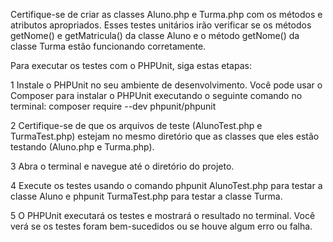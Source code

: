 Certifique-se de criar as classes Aluno.php e Turma.php com os métodos e atributos apropriados. Esses testes unitários irão verificar se os métodos getNome() e getMatricula() da classe Aluno e o método getNome() da classe Turma estão funcionando corretamente.

Para executar os testes com o PHPUnit, siga estas etapas:

1 Instale o PHPUnit no seu ambiente de desenvolvimento. Você pode usar o Composer para instalar o PHPUnit executando o seguinte comando no terminal: composer require --dev phpunit/phpunit

2 Certifique-se de que os arquivos de teste (AlunoTest.php e TurmaTest.php) estejam no mesmo diretório que as classes que eles estão testando (Aluno.php e Turma.php).

3 Abra o terminal e navegue até o diretório do projeto.

4 Execute os testes usando o comando phpunit AlunoTest.php para testar a classe Aluno e phpunit TurmaTest.php para testar a classe Turma.

5 O PHPUnit executará os testes e mostrará o resultado no terminal. Você verá se os testes foram bem-sucedidos ou se houve algum erro ou falha.




